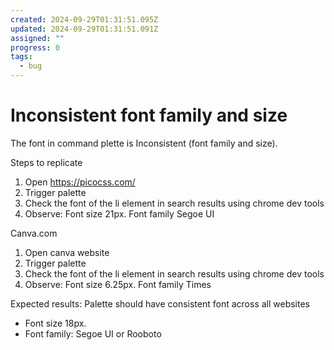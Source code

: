 ```yaml
---
created: 2024-09-29T01:31:51.095Z
updated: 2024-09-29T01:31:51.091Z
assigned: ""
progress: 0
tags:
  - bug
---
```


# Inconsistent font family and size

The font in command plette is Inconsistent (font family and size). 

Steps to replicate 

1. Open https://picocss.com/
2. Trigger  palette 
3. Check the font of the li element in search results using chrome dev tools
4. Observe: Font size 21px. Font family Segoe UI


Canva.com
1. Open canva website
2. Trigger  palette 
3. Check the font of the li element in search results using chrome dev tools
4. Observe: Font size 6.25px. Font family Times


Expected results: 
Palette should have consistent font across all websites
- Font size 18px. 
- Font family: Segoe UI or Rooboto



